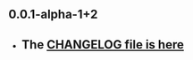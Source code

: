## 0.0.1-alpha-1+2

- ## The [CHANGELOG file is here](https://tau.canardoux.xyz/doc-v9/changelog.html)

